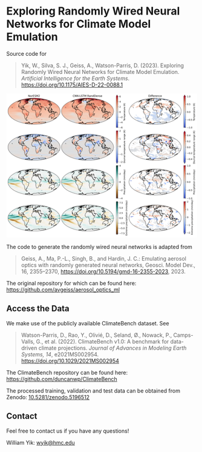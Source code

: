 # Exploring Randomly Wired Neural Networks for Climate Model Emulation
 
Source code for
> Yik, W., Silva, S. J., Geiss, A., Watson-Parris, D. (2023). Exploring Randomly Wired Neural Networks for Climate Model Emulation. *Artificial Intelligence for the Earth Systems*. https://doi.org/10.1175/AIES-D-22-0088.1

![cnn_lstm_rand_dense_noresm2_comparison](/figures/cnn_lstm_rand_dense_noresm2_comparison.png)

The code to generate the randomly wired neural networks is adapted from
> Geiss, A., Ma, P.-L., Singh, B., and Hardin, J. C.: Emulating aerosol optics with randomly generated neural networks, Geosci. Model Dev., 16, 2355–2370, https://doi.org/10.5194/gmd-16-2355-2023, 2023.

The original repository for which can be found here: https://github.com/avgeiss/aerosol_optics_ml

## Access the Data
We make use of the publicly available ClimateBench dataset. See
> Watson-Parris, D., Rao, Y., Olivié, D., Seland, Ø., Nowack, P., Camps-Valls, G., et al. (2022). ClimateBench v1.0: A benchmark for data-driven climate projections. *Journal of Advances in Modeling Earth Systems, 14*, e2021MS002954. https://doi.org/10.1029/2021MS002954

The ClimateBench repository can be found here: https://github.com/duncanwp/ClimateBench

The processed training, validation and test data can be obtained from Zenodo: [10.5281/zenodo.5196512](https://doi.org/10.5281/zenodo.5196512)

## Contact
Feel free to contact us if you have any questions!

William Yik: wyik@hmc.edu
